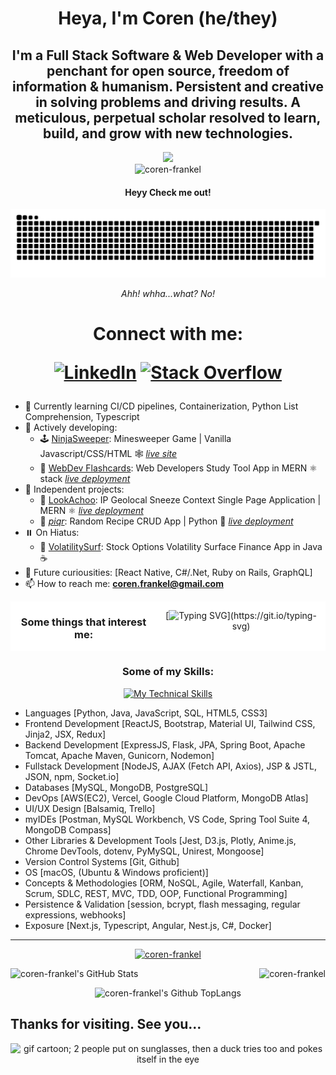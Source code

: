 <h1 align=center>Heya, I'm Coren (he/they)</h1>

<h2 align=center>I'm a Full Stack Software & Web Developer with a penchant for open source, freedom of information & humanism. Persistent and creative in solving problems and driving results. A meticulous, perpetual scholar resolved to learn, build, and grow with new technologies.</h2>
<div align="center"><img src="https://i.giphy.com/media/GsiBgbwZAsWsg/giphy.webp" rel="sesame street yippers computer download gif"><br/>
<img src="https://komarev.com/ghpvc/?username=coren-frankel&label=Profile%20views&color=0e75b6&style=plastic" alt="coren-frankel" />
</div>

<div align=center>
<h4>Heyy Check me out!</h4>

![Snake animation](https://github.com/coren-frankel/coren-frankel/blob/output/github-contribution-grid-snake.svg)


<em>Ahh! whha...what? No!</em>
</div>
<h1 align=center>Connect with me:
  
[![LinkedIn](https://img.shields.io/badge/linkedin-%230077B5.svg?style=plastic&logo=linkedin&logoColor=white)](https://linkedin.com/in/coren-frankel)
[![Stack Overflow](https://img.shields.io/badge/-stackoverflow-FE7A16?style=plastic&logo=stack-overflow&logoColor=black)](https://stackoverflow.com/users/19356052/unclebabykern?tab=profile)
  
</h1>

- 💭 Currently learning CI/CD pipelines, Containerization, Python List Comprehension, Typescript
- 🦫 Actively developing:
  + 🕹️ <a href="https://github.com/coren-frankel/NinjaSweeper">NinjaSweeper</a>: Minesweeper Game | Vanilla Javascript/CSS/HTML 🕸️ <a href="https://coren-frankel.github.io/NinjaSweeper/">*live site*</a> 
  + 📝 <a href="https://github.com/m-smith15/webdev_flashcards">WebDev Flashcards</a>: Web Developers Study Tool App in MERN ⚛️ stack <a href="https://webdev-flashcards.vercel.app/">*live deployment*</a>
- 🔫 Independent projects: 
  + 🤧 <a href="https://github.com/coren-frankel/LookAchoo">LookAchoo</a>: IP Geolocal Sneeze Context Single Page Application | MERN ⚛️ <a href="https://look-achoo.vercel.app">*live deployment*</a>
  + 🍳 <a href="https://github.com/coren-frankel/meal_picker">*piqr*</a>: Random Recipe CRUD App | Python 🐍 <a href="http://3.101.63.102/">*live deployment*</a>
- ⏸️ On Hiatus:
  + 🌊 <a href="https://github.com/coren-frankel/VolatilitySurf">VolatilitySurf</a>: Stock Options Volatility Surface Finance App in Java ☕  
- 🔮 Future curiousities: [React Native, C#/.Net, Ruby on Rails, GraphQL]
- 📫 How to reach me: **coren.frankel@gmail.com**
<div align=center style="display: flex; background-color: white;">
<h3>Some things that interest me:</h3>

[![Typing SVG](https://readme-typing-svg.demolab.com/?&pause=400&color=F70000&width=600&align=center&lines=Horror,+Sci-Fi,+Fantasy,+Satire,+Drama;Existentialism,+Absurdism,+Humanism,+Nihil...;All+work+and+no+play+makes+Jack+a+dull+boy...;Survival-Horror,+RPGs,+Puzzle/Story-Driven+Games;Prog-Metal,+Lo-Fi+Hip+Hop,+Pop-Punk,+Indie+et+al.)](https://git.io/typing-svg)
</div>
<h3 align="center">Some of my Skills:</h3>
<p align=center>
  <a href="https://skillicons.dev">
    <img src="https://skillicons.dev/icons?i=html,css,js,py,java,git,md,bash,vscode,eclipse,jest,regex,vim,nginx,bootstrap,materialui,tailwind,postgres,mysql,mongodb,spring,maven,flask,hibernate,d3,jquery,nodejs,react,redux,express,nextjs,vercel,aws,gcp&perline=8" alt="My Technical Skills">
  </a>
</p>

<ul>
<li>Languages [Python, Java, JavaScript, SQL, HTML5, CSS3]</li>
<li>Frontend Development [ReactJS, Bootstrap, Material UI, Tailwind CSS, Jinja2, JSX, Redux]</li>
<li>Backend Development [ExpressJS, Flask, JPA, Spring Boot, Apache Tomcat, Apache Maven, Gunicorn, Nodemon]</li>
<li>Fullstack Development [NodeJS, AJAX (Fetch API, Axios), JSP & JSTL, JSON, npm, Socket.io]
<li>Databases [MySQL, MongoDB, PostgreSQL]</li>
<li>DevOps [AWS(EC2), Vercel, Google Cloud Platform, MongoDB Atlas]</li>
<li>UI/UX Design [Balsamiq, Trello]</li>
<li>myIDEs [Postman, MySQL Workbench, VS Code, Spring Tool Suite 4, MongoDB Compass]</li>
<li>Other Libraries & Development Tools [Jest, D3.js, Plotly, Anime.js, Chrome DevTools, dotenv, PyMySQL, Unirest, Mongoose]</li>
<li>Version Control Systems [Git, Github]</li>
<li>OS [macOS, (Ubuntu & Windows proficient)]</li>
<li>Concepts & Methodologies [ORM, NoSQL, Agile, Waterfall, Kanban, Scrum, SDLC, REST, MVC, TDD, OOP, Functional Programming]</li>
<li>Persistence & Validation [session, bcrypt, flash messaging, regular expressions, webhooks]</li>
<li>Exposure [Next.js, Typescript, Angular, Nest.js, C#, Docker]</li>
</ul>

<hr/>
<div align="center">
  <p align="center"> <a href="https://github.com/ryo-ma/github-profile-trophy"><img src="https://github-profile-trophy.vercel.app/?username=coren-frankel&column=-1&theme=dark_lover" alt="coren-frankel" /></a> </p>
  <p style="display: flex; justify-content: space-between;">
    <img alt="coren-frankel's GitHub Stats" src="https://github-readme-stats.vercel.app/api?username=coren-frankel&theme=outrun&show_icons=true" />
    <img src="https://github-readme-streak-stats.herokuapp.com/?user=coren-frankel&layout=compact&show_icons=true&theme=yeblu" alt="coren-frankel" /></p>
  <p><img alt="coren-frankel's Github TopLangs" src="https://github-readme-stats.vercel.app/api/top-langs/?username=coren-frankel&layout=compact&theme=cobalt2&show_icons=true" /></p>
</div>

## Thanks for visiting. See you...

<div align=center>
<img src="https://i.giphy.com/media/GHeV8BGjJAAWk/giphy.webp" alt="gif cartoon; 2 people put on sunglasses, then a duck tries too and pokes itself in the eye">
</div>

